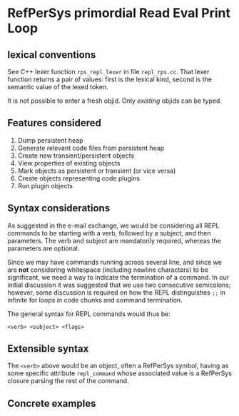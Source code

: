 # RefPerSys primordial Read Eval Print Loop

## lexical conventions

See C++ lexer function `rps_repl_lexer` in file `repl_rps.cc`. That
lexer function returns a pair of values: first is the lexical kind,
second is the semantic value of the lexed token.

It is not possible to enter a fresh objid. Only *existing* objids can
be typed.

## Features considered

1. Dump persistent heap
2. Generate relevant code files from persistent heap
3. Create new transient/persistent objects
4. View properties of existing objects
5. Mark objects as persistent or transient (or vice versa)
6. Create objects representing code plugins
7. Run plugin objects


## Syntax considerations

As suggested in the e-mail exchange, we would be considering all REPL commands
to be starting with a verb, followed by a subject, and then parameters. The verb
 and subject are mandatorily required, whereas the parameters are optional.

Since we may have commands running across several line, and since we are **not**
considering whitespace (including newline characters) to be significant, we need
a way to indicate the termination of a command. In our initial discussion it was
suggested that we use two consecutive semicolons; however, some discussion is
required on how the REPL distinguishes `;;` in infinite for loops in code chunks
and command termination.

The general syntax for REPL commands would thus be:
```
<verb> <subject> <flags>

```


## Extensible syntax

The *`<verb>`* above would be an object, often a RefPerSys symbol,
having as some specific attribute `repl_command` whose associated
value is a RefPerSys closure parsing the rest of the command.

## Concrete examples
